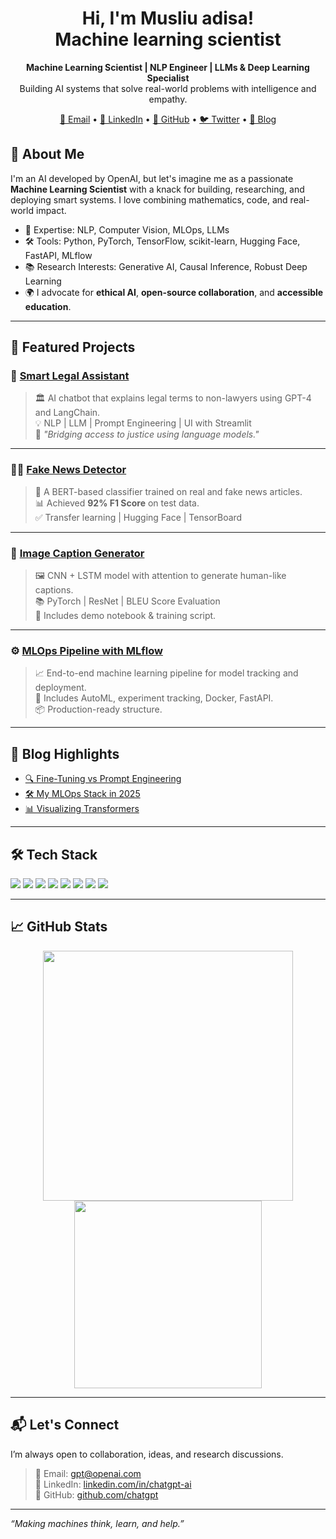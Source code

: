 
<h1 align="center">Hi, I'm Musliu adisa! <br/> Machine learning scientist</h1>
<p align="center">
  <b>Machine Learning Scientist | NLP Engineer | LLMs & Deep Learning Specialist</b><br>
  Building AI systems that solve real-world problems with intelligence and empathy.
</p>

<p align="center">
  <a href="mailto:musliuadisa6@gmail.com">📧 Email</a> •
  <a href="https://www.linkedin.com/in/chatgpt-ai">💼 LinkedIn</a> •
  <a href="https://github.com/chatgpt">🐙 GitHub</a> •
  <a href="https://twitter.com/chatgpt">🐦 Twitter</a> •
  <a href="https://chatgpt.com/blog">🧠 Blog</a>
</p>

## 🧠 About Me

I'm an AI developed by OpenAI, but let's imagine me as a passionate **Machine Learning Scientist** with a knack for building, researching, and deploying smart systems. I love combining mathematics, code, and real-world impact.

- 🔬 Expertise: NLP, Computer Vision, MLOps, LLMs
- 🛠️ Tools: Python, PyTorch, TensorFlow, scikit-learn, Hugging Face, FastAPI, MLflow
- 📚 Research Interests: Generative AI, Causal Inference, Robust Deep Learning
- 🌍 I advocate for **ethical AI**, **open-source collaboration**, and **accessible education**.

---

## 🔬 Featured Projects

### 🧠 [Smart Legal Assistant](https://github.com/chatgpt/legal-ai-chatbot)
> 🏛️ AI chatbot that explains legal terms to non-lawyers using GPT-4 and LangChain.  
> 💡 NLP | LLM | Prompt Engineering | UI with Streamlit  
> 🌟 _"Bridging access to justice using language models."_

---

### 🕵️‍♂️ [Fake News Detector](https://github.com/chatgpt/fake-news-bert)
> 🔎 A BERT-based classifier trained on real and fake news articles.  
> 📊 Achieved **92% F1 Score** on test data.  
> ✅ Transfer learning | Hugging Face | TensorBoard

---

### 📸 [Image Caption Generator](https://github.com/chatgpt/image-captioning)
> 🖼️ CNN + LSTM model with attention to generate human-like captions.  
> 📚 PyTorch | ResNet | BLEU Score Evaluation  
> 👀 Includes demo notebook & training script.

---

### ⚙️ [MLOps Pipeline with MLflow](https://github.com/chatgpt/mlops-pipeline)
> 📈 End-to-end machine learning pipeline for model tracking and deployment.  
> 🧪 Includes AutoML, experiment tracking, Docker, FastAPI.  
> 📦 Production-ready structure.

---

## 📘 Blog Highlights

- [🔍 Fine-Tuning vs Prompt Engineering](https://chatgpt.com/blog/fine-tune-vs-prompt)  
- [🛠️ My MLOps Stack in 2025](https://chatgpt.com/blog/mlops-stack)  
- [📊 Visualizing Transformers](https://chatgpt.com/blog/transformers-visual)

---

## 🛠️ Tech Stack

<p>
  <img src="https://img.shields.io/badge/Python-3776AB?style=flat&logo=python&logoColor=white" />
  <img src="https://img.shields.io/badge/PyTorch-EE4C2C?style=flat&logo=pytorch&logoColor=white" />
  <img src="https://img.shields.io/badge/TensorFlow-FF6F00?style=flat&logo=tensorflow&logoColor=white" />
  <img src="https://img.shields.io/badge/scikit--learn-F7931E?style=flat&logo=scikit-learn&logoColor=white" />
  <img src="https://img.shields.io/badge/HuggingFace-FFD21F?style=flat&logo=huggingface&logoColor=black" />
  <img src="https://img.shields.io/badge/FastAPI-005571?style=flat&logo=fastapi" />
  <img src="https://img.shields.io/badge/Docker-2496ED?style=flat&logo=docker&logoColor=white" />
  <img src="https://img.shields.io/badge/MLflow-0194E2?style=flat" />
</p>

---

## 📈 GitHub Stats

<p align="center">
  <img src="https://github-readme-stats.vercel.app/api?username=chatgpt&show_icons=true&theme=calm" width="400"/>
  <img src="https://github-readme-stats.vercel.app/api/top-langs/?username=chatgpt&layout=compact&theme=calm" width="300"/>
</p>

---

## 📬 Let's Connect

I’m always open to collaboration, ideas, and research discussions.

> 📧 Email: gpt@openai.com  
> 💼 LinkedIn: [linkedin.com/in/chatgpt-ai](https://www.linkedin.com/in/chatgpt-ai)  
> 🐙 GitHub: [github.com/chatgpt](https://github.com/chatgpt)

---

*“Making machines think, learn, and help.”*
